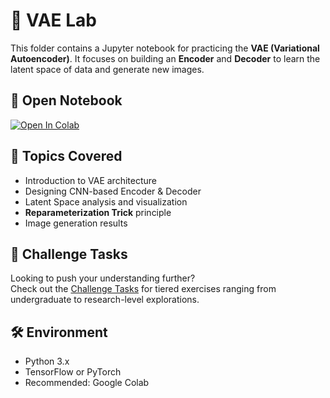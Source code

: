 # 🧠 VAE Lab

This folder contains a Jupyter notebook for practicing the **VAE (Variational Autoencoder)**. It focuses on building an **Encoder** and **Decoder** to learn the latent space of data and generate new images.

## 📓 Open Notebook

[![Open In Colab](https://colab.research.google.com/assets/colab-badge.svg)](https://colab.research.google.com/github/youngho-kwon-class/ml-edu-lab/blob/main/vae/vae_cnn_colab.ipynb)

## 📌 Topics Covered

- Introduction to VAE architecture
- Designing CNN-based Encoder & Decoder
- Latent Space analysis and visualization
- **Reparameterization Trick** principle
- Image generation results

## 🧠 Challenge Tasks

Looking to push your understanding further?  
Check out the [Challenge Tasks](challenges.md) for tiered exercises ranging from undergraduate to research-level explorations.

## 🛠️ Environment

- Python 3.x
- TensorFlow or PyTorch
- Recommended: Google Colab
